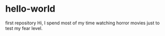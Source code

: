 # hello-world
first repository
Hi, I spend most of my time watching horror movies just to test my fear level.
